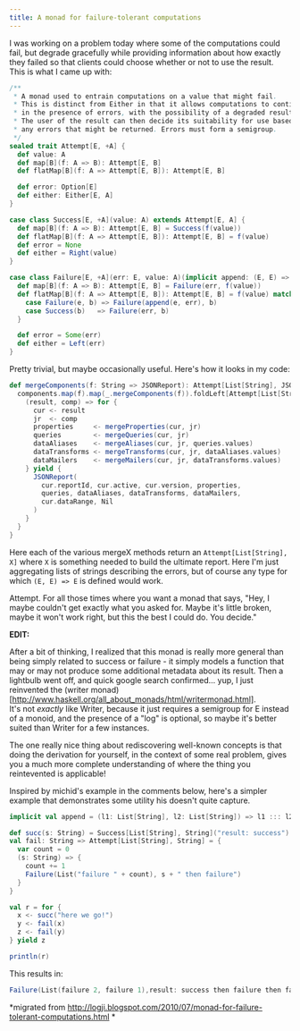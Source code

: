 ```yaml
---
title: A monad for failure-tolerant computations
---
```


I was working on a problem today where some of the computations could fail, but
degrade gracefully while providing information about how exactly they failed so
that clients could choose whether or not to use the result. This is what I came
up with:

```scala
/**
 * A monad used to entrain computations on a value that might fail.
 * This is distinct from Either in that it allows computations to continue
 * in the presence of errors, with the possibility of a degraded result.
 * The user of the result can then decide its suitability for use based upon
 * any errors that might be returned. Errors must form a semigroup.
 */
sealed trait Attempt[E, +A] {
  def value: A
  def map[B](f: A => B): Attempt[E, B]
  def flatMap[B](f: A => Attempt[E, B]): Attempt[E, B]

  def error: Option[E]
  def either: Either[E, A]
}

case class Success[E, +A](value: A) extends Attempt[E, A] {
  def map[B](f: A => B): Attempt[E, B] = Success(f(value))
  def flatMap[B](f: A => Attempt[E, B]): Attempt[E, B] = f(value)
  def error = None
  def either = Right(value)
}

case class Failure[E, +A](err: E, value: A)(implicit append: (E, E) => E) extends Attempt[E, A] {
  def map[B](f: A => B): Attempt[E, B] = Failure(err, f(value))
  def flatMap[B](f: A => Attempt[E, B]): Attempt[E, B] = f(value) match {
    case Failure(e, b) => Failure(append(e, err), b)
    case Success(b)   => Failure(err, b)
  }

  def error = Some(err)
  def either = Left(err)
}
```

Pretty trivial, but maybe occasionally useful. Here's how it looks in my code:

```scala
def mergeComponents(f: String => JSONReport): Attempt[List[String], JSONReport] = {
  components.map(f).map(_.mergeComponents(f)).foldLeft[Attempt[List[String], JSONReport]](Success(this)) {
    (result, comp) => for {
      cur <- result
      jr  <- comp
      properties     <- mergeProperties(cur, jr)
      queries        <- mergeQueries(cur, jr)
      dataAliases    <- mergeAliases(cur, jr, queries.values)
      dataTransforms <- mergeTransforms(cur, jr, dataAliases.values)
      dataMailers    <- mergeMailers(cur, jr, dataTransforms.values)
    } yield {
      JSONReport(
        cur.reportId, cur.active, cur.version, properties,
        queries, dataAliases, dataTransforms, dataMailers,
        cur.dataRange, Nil
      )
    }
  }
}
```

Here each of the various mergeX methods return an `Attempt[List[String], X]`
where `X` is something needed to build the ultimate report. Here I'm just
aggregating lists of strings describing the errors, but of course any type for
which `(E, E) => E` is defined would work.

Attempt. For all those times where you want a monad that says, "Hey, I maybe
couldn't get exactly what you asked for. Maybe it's little broken, maybe it
won't work right, but this the best I could do. You decide."

__EDIT:__

After a bit of thinking, I realized that this monad is really more general than
being simply related to success or failure - it simply models a function that
may or may not produce some additional metadata about its result. Then a
lightbulb went off, and quick google search confirmed... yup, I just reinvented
the (writer monad)[http://www.haskell.org/all_about_monads/html/writermonad.html].  
It's not *exactly* like Writer, because it just requires a semigroup for E instead
of a monoid, and the presence of a "log" is optional, so maybe it's better
suited than Writer for a few instances.

The one really nice thing about rediscovering well-known concepts is that doing
the derivation for yourself, in the context of some real problem, gives you a
much more complete understanding of where the thing you reintevented is
applicable!

Inspired by michid's example in the comments below, here's a simpler example
that demonstrates some utility his doesn't quite capture.

```scala
implicit val append = (l1: List[String], l2: List[String]) => l1 ::: l2

def succ(s: String) = Success[List[String], String]("result: success")
val fail: String => Attempt[List[String], String] = {
  var count = 0
  (s: String) => {
    count += 1
    Failure(List("failure " + count), s + " then failure")
  }
}

val r = for {
  x <- succ("here we go!")
  y <- fail(x)
  z <- fail(y)
} yield z

println(r)
```

This results in:

```scala
Failure(List(failure 2, failure 1),result: success then failure then failure)
```

*migrated from http://logji.blogspot.com/2010/07/monad-for-failure-tolerant-computations.html *
